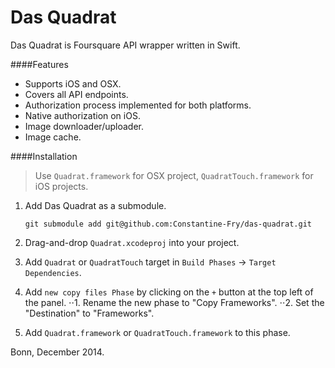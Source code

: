 Das Quadrat
===========

Das Quadrat is Foursquare API wrapper written in Swift.


####Features

+ Supports iOS and OSX.
+ Covers all API endpoints.
+ Authorization process implemented for both platforms.
+ Native authorization on iOS.
+ Image downloader/uploader.
+ Image cache.



####Installation

> Use `Quadrat.framework` for OSX project, `QuadratTouch.framework` for iOS projects. 

1. Add Das Quadrat as a submodule.

	`git submodule add git@github.com:Constantine-Fry/das-quadrat.git`
	
2. Drag-and-drop `Quadrat.xcodeproj` into your project.
3. Add `Quadrat` or `QuadratTouch` target in `Build Phases` -> `Target Dependencies`.
4. Add `new copy files Phase` by clicking on the `+` button at the top left of the panel.
⋅⋅1. Rename the new phase to "Copy Frameworks".
⋅⋅2. Set the "Destination" to "Frameworks".
5. Add `Quadrat.framework` or `QuadratTouch.framework` to this phase.


Bonn, December 2014.

